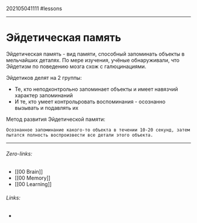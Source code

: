 202105041111
#lessons 
___
# Эйдетическая память
Эйдетическая память - вид памяти, способный запоминать объекты в мельчайших деталях. По мере изучения, учёные обнаруживали, что Эйдетизм по поведению мозга схож с галюцинациями. 

Эйдетиков делят на 2 группы:
- Те, кто неподконтрольно запоминает объекты и имеет навязчий характер запоминаний
- И те, кто умеет контрольровать воспоминания - осознанно вызывать и подавлять их

Метод развития Эйдетической памяти:

	Осознанное запоминание какого-то объекта в течении 10-20 секунд, затем пытатся полность воспроизвести все детали этого объекта.
___
###### Zero-links:
- [[00 Brain]]
- [[00 Memory]]
- [[00 Learning]]
###### Links:
-